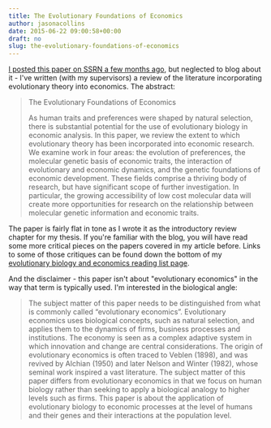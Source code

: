 ```yaml
---
title: The Evolutionary Foundations of Economics
author: jasonacollins
date: 2015-06-22 09:00:58+00:00
draft: no
slug: the-evolutionary-foundations-of-economics
---
```


[I posted this paper on SSRN a few months ago](http://ssrn.com/abstract=2599805), but neglected to blog about it - I've written (with my supervisors) a review of the literature incorporating evolutionary theory into economics. The abstract:

>The Evolutionary Foundations of Economics
>
>As human traits and preferences were shaped by natural selection, there is substantial potential for the use of evolutionary biology in economic analysis. In this paper, we review the extent to which evolutionary theory has been incorporated into economic research. We examine work in four areas: the evolution of preferences, the molecular genetic basis of economic traits, the interaction of evolutionary and economic dynamics, and the genetic foundations of economic development. These fields comprise a thriving body of research, but have significant scope of further investigation. In particular, the growing accessibility of low cost molecular data will create more opportunities for research on the relationship between molecular genetic information and economic traits.

The paper is fairly flat in tone as I wrote it as the introductory review chapter for my thesis. If you're familiar with the blog, you will have read some more critical pieces on the papers covered in my article before. Links to some of those critiques can be found down the bottom of my [evolutionary biology and economics reading list page](https://www.jasoncollins.blog/economics-and-evolutionary-biology-reading-list/).

And the disclaimer - this paper isn't about "evolutionary economics" in the way that term is typically used. I'm interested in the biological angle:

>The subject matter of this paper needs to be distinguished from what is commonly called “evolutionary economics”. Evolutionary economics uses biological concepts, such as natural selection, and applies them to the dynamics of firms, business processes and institutions. The economy is seen as a complex adaptive system in which innovation and change are central considerations. The origin of evolutionary economics is often traced to Veblen (1898), and was revived by Alchian (1950) and later Nelson and Winter (1982), whose seminal work inspired a vast literature. The subject matter of this paper differs from evolutionary economics in that we focus on human biology rather than seeking to apply a biological analogy to higher levels such as firms. This paper is about the application of evolutionary biology to economic processes at the level of humans and their genes and their interactions at the population level.
